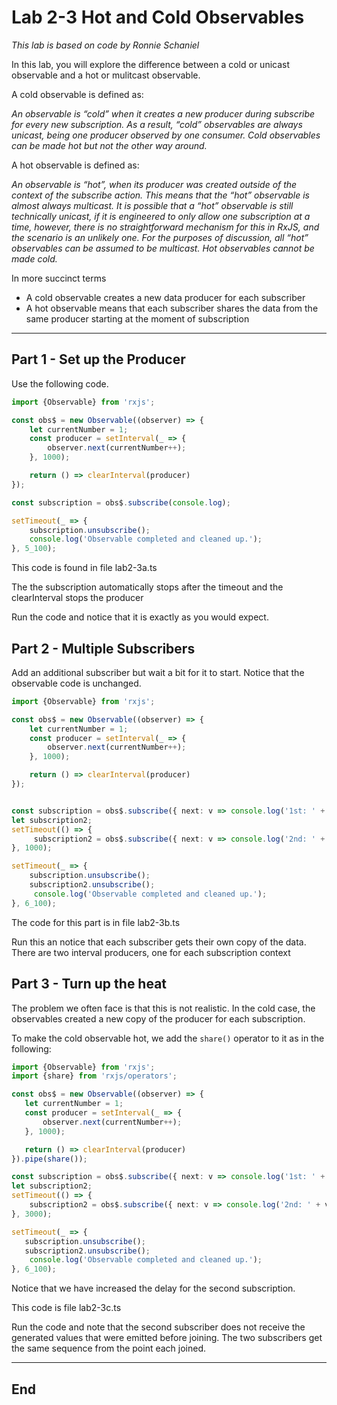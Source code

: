 # Lab 2-3 Hot and Cold Observables

_This lab is based on code by Ronnie Schaniel_


In this lab, you will explore the difference between a cold or unicast observable and a hot or mulitcast observable.

A cold observable is defined as:

_An observable is “cold” when it creates a new producer during subscribe for every new subscription. As a result, “cold” observables are always unicast, being one producer observed by one consumer. Cold observables can be made hot but not the other way around._

A hot observable is defined as:

_An observable is “hot”, when its producer was created outside of the context of the subscribe action. This means that the “hot” observable is almost always multicast. It is possible that a “hot” observable is still technically unicast, if it is engineered to only allow one subscription at a time, however, there is no straightforward mechanism for this in RxJS, and the scenario is an unlikely one. For the purposes of discussion, all “hot” observables can be assumed to be multicast. Hot observables cannot be made cold._

In more succinct terms

- A cold observable creates a new data producer for each subscriber
- A hot observable means that each subscriber shares the data from the same producer starting at the moment of subscription

---

## Part 1  - Set up the Producer

Use the following code.

```typescript
import {Observable} from 'rxjs';

const obs$ = new Observable((observer) => {
    let currentNumber = 1;
    const producer = setInterval(_ => {
        observer.next(currentNumber++);
    }, 1000);

    return () => clearInterval(producer)
});

const subscription = obs$.subscribe(console.log);

setTimeout(_ => {
    subscription.unsubscribe();
    console.log('Observable completed and cleaned up.');
}, 5_100);

```
This code is found in file lab2-3a.ts

The the subscription automatically stops after the timeout and the clearInterval stops the producer

Run the code and notice that it is exactly as you would expect.

## Part 2 - Multiple Subscribers

Add an additional subscriber but wait a bit for it to start. Notice that the observable code is unchanged.

```typescript
import {Observable} from 'rxjs';

const obs$ = new Observable((observer) => {
    let currentNumber = 1;
    const producer = setInterval(_ => {
        observer.next(currentNumber++);
    }, 1000);

    return () => clearInterval(producer)
});


const subscription = obs$.subscribe({ next: v => console.log('1st: ' + v)});
let subscription2;
setTimeout(() => {
     subscription2 = obs$.subscribe({ next: v => console.log('2nd: ' + v)});
}, 1000);

setTimeout(_ => {
    subscription.unsubscribe();
    subscription2.unsubscribe();
     console.log('Observable completed and cleaned up.');
}, 6_100);
```
 The code for this part is in file lab2-3b.ts

 Run this an notice that each subscriber gets their own copy of the data. There are two interval producers, one for each subscription context

 ## Part 3 - Turn up the heat

 The problem we often face is that this is not realistic. In the cold case, the observables created a new copy of the producer for each subscription.

 To make the cold observable hot, we add the `share()` operator to it as in the following:

 ```typescript
 import {Observable} from 'rxjs';
import {share} from 'rxjs/operators';

const obs$ = new Observable((observer) => {
    let currentNumber = 1;
    const producer = setInterval(_ => {
        observer.next(currentNumber++);
    }, 1000);

    return () => clearInterval(producer)
}).pipe(share());

const subscription = obs$.subscribe({ next: v => console.log('1st: ' + v)});
let subscription2;
setTimeout(() => {
     subscription2 = obs$.subscribe({ next: v => console.log('2nd: ' + v)});
}, 3000);

setTimeout(_ => {
    subscription.unsubscribe();
    subscription2.unsubscribe();
     console.log('Observable completed and cleaned up.');
}, 6_100);

 ```

 Notice that we have increased the delay for the second subscription. 

 This code is file lab2-3c.ts

 Run the code and note that the second subscriber does not receive the generated values that were emitted before joining. The two subscribers get the same sequence from the point each joined.

 ---

 ## End